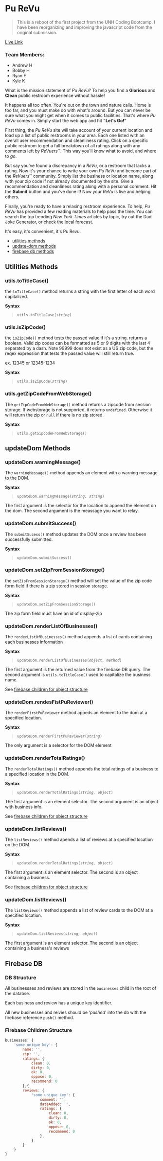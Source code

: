 # Pu ReVu

> This is a reboot of the first project from the UNH Coding Bootcamp. I have been reorganizing and improving the javascript code from the original submission.

[Live Link](https://rhoffman103.github.io/Pu-Revu/)

### Team Members: 
+ Andrew H
+ Bobby H
+ Ryan F
+ Kyle K

What is the mission statement of *Pu ReVu*? To help you find a **Glorious** and **Clean** public restroom experience without hassle!

It happens all too often. You're out on the town and nature calls. Home is too far, and you must make do with what's around. But you can never be sure what you might get when it comes to public facilities. That's where *Pu ReVu* comes in. Simply start the web app and hit **"Let's Go!"**

First thing, the *Pu ReVu* site will take account of your current location and load up a list of public restrooms in your area. Each one listed with an overall user recommendation and cleanliness rating. Click on a specific public restroom to get a full breakdown of all ratings along with any comments left by *ReVuers*™. This way you'll know what to avoid, and where to *go*.

But say you've found a discrepancy in a *ReVu*, or a restroom that lacks a rating. Now it's your chance to write your own *Pu ReVu* and become part of the *ReVuers*™ community. Simply list the business or location name, along with your zip code if not already documented by the site. Give a recommendation and cleanliness rating along with a personal comment. Hit the **Submit** button and you've done it! Now your *ReVu* is live and helping others.

Finally, you're ready to have a relaxing restroom experience. To help, *Pu ReVu* has provided a few reading materials to help pass the time. You can search the top trending *New York Times* articles by topic, try out the Dad Joke Generator, or check the local forecast.

It's easy, it's convenient, it's Pu Revu.

* [utilities methods](#utilities-methods)
* [update-dom methods](#updatedom-methods)
* [firebase db methods](#firebase-db)

## Utilities Methods

### utils.toTitleCase()

the ```toTitleCase()``` method returns a string with the first letter of each word capitalized.

**Syntax**

> ```utils.toTitleCase(```*```string```*```)```

### utils.isZipCode()

the ```isZipCode()``` method tests the passed value if it's a string. returns a boolean. Valid zip codes can be formatted as 5 or 9 digits with the last 4 separated by a dash. Note 99999 does not exist as a US zip code, but the reqex expression that tests the passed value will still return true.

ex. 12345 or 12345-1234

**Syntax**

> ```utils.isZipCode(```*```string```*```)```

### utils.getZipCodeFromWebStorage()

The ```getZipCodeFromWebStorage()``` method returns a zipcode from session storage. If webstorage is not supported, it returns ```undefined```. Otherwise it will return the zip or ```null``` if there is no zip stored.

**Syntax**

> ```utils.getSipcodeFromWebStorage()```

## updateDom Methods

### updateDom.warningMessage()

The ```warningMessage()``` method appends an element with a warning message to the DOM. 

**Syntax**

> ```updateDom.warningMessage(```*```string, string```*```)```

The first argument is the selector for the location to append the element on the dom. The second argument is the meassage you want to relay.

### updateDom.submitSuccess()

The ```submitSucess()``` method updates the DOM once a review has been successfully submitted.

**Syntax**

> ```updateDom.submitSuccess()```

### updateDom.setZipFromSessionStorage()

the ```setZipFromSessionStorage()``` method will set the value of the zip code form field if there is a zip stored in session storage.

**Syntax**

> ```updateDom.setZipFromSessionStorage()```

The zip form field must have an id of display-zip

### updateDom.renderListOfBusinesses()

The ```renderListOfBusinesses()``` method appends a list of cards containing each businesses information

**Syntax**

> ```updateDom.renderListOfBusinesses(```*```object, method```*```)```

The first argument is the returned value from the firebase DB query. The second argument is ```utils.toTitleCase()``` used to capitalize the business name.

See [firebase children for object structure](#firebase-children-ctructure)

### updateDom.rendesFistPuReviewer()

The ```renderFirstPuReviewer``` method appeds an element to the dom at a specified location.

**Syntax**

> ```updateDom.renderFirstPuReviewer(```*```string```*```)```

The only argument is a selector for the DOM element

### updateDom.renderTotalRatings()

The ```renderTotalRatings()``` method appends the total ratings of a business to a specified location in the DOM.

**Syntax**

> ```updateDom.renderTotalRatings(```*```string, object```*```)```

The first argument is an element selector. The second argument is an object with business info.

See [firebase children for object structure](#firebase-children-structure)

### updateDom.listReviews()

The ```listReviews()``` method apends a list of reviews at a specified location on the DOM. 

**Syntax**

> ```updateDom.renderTotalRatings(```*```string, object```*```)```

The first argument is an element selector. The second is an object containing a business.

See [firebase children for object structure](#firebase-children-structure)

### updateDom.listReviews()

The ```listReviews()``` method appends a list of review cards to the DOM at a specified location.

**Syntax**

> ```updateDom.listReviews(```*```string, object```*```)```

The first argument is an element selector. The second is an object containing a business's reviews

## Firebase DB

### DB Structure

All businessses and reviews are stored in the ```businesses``` child in the root of the databse.

Each business and review has a unique key identifier.

All new businesses and reivies should be '*pushed*' into the db with the firebase reference ```push()``` method.

### Firebase Children Structure

```javascript
businesses: {
    'some unique key': {
        name: '',
        zip: '',
        ratings: {
            clean: 0,
            dirty: 0,
            ok: 0,
            oppose: 0,
            recommend: 0
        },{
        reviews: {
            'some unique key': {
                comment: '',
                dateAdded: '',
                ratings: {
                    clean: 0,
                    dirty: 0,
                    ok: 0,
                    oppose: 0,
                    recommend: 0
                },
            }
        }
    }
}
```
